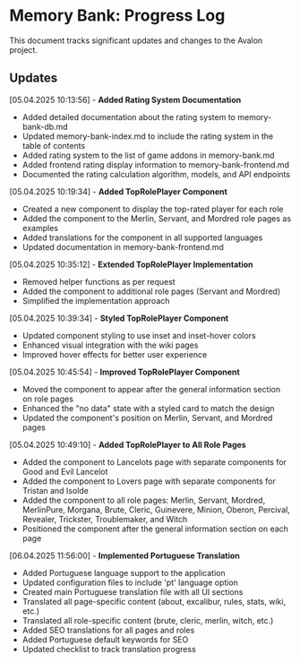 # Memory Bank: Progress Log

This document tracks significant updates and changes to the Avalon project.

## Updates

[05.04.2025 10:13:56] - **Added Rating System Documentation**

- Added detailed documentation about the rating system to memory-bank-db.md
- Updated memory-bank-index.md to include the rating system in the table of contents
- Added rating system to the list of game addons in memory-bank.md
- Added frontend rating display information to memory-bank-frontend.md
- Documented the rating calculation algorithm, models, and API endpoints

[05.04.2025 10:19:34] - **Added TopRolePlayer Component**

- Created a new component to display the top-rated player for each role
- Added the component to the Merlin, Servant, and Mordred role pages as examples
- Added translations for the component in all supported languages
- Updated documentation in memory-bank-frontend.md

[05.04.2025 10:35:12] - **Extended TopRolePlayer Implementation**

- Removed helper functions as per request
- Added the component to additional role pages (Servant and Mordred)
- Simplified the implementation approach

[05.04.2025 10:39:34] - **Styled TopRolePlayer Component**

- Updated component styling to use inset and inset-hover colors
- Enhanced visual integration with the wiki pages
- Improved hover effects for better user experience

[05.04.2025 10:45:54] - **Improved TopRolePlayer Component**

- Moved the component to appear after the general information section on role pages
- Enhanced the "no data" state with a styled card to match the design
- Updated the component's position on Merlin, Servant, and Mordred pages

[05.04.2025 10:49:10] - **Added TopRolePlayer to All Role Pages**

- Added the component to Lancelots page with separate components for Good and Evil Lancelot
- Added the component to Lovers page with separate components for Tristan and Isolde
- Added the component to all role pages: Merlin, Servant, Mordred, MerlinPure, Morgana, Brute, Cleric, Guinevere, Minion, Oberon, Percival, Revealer, Trickster, Troublemaker, and Witch
- Positioned the component after the general information section on each page

[06.04.2025 11:56:00] - **Implemented Portuguese Translation**

- Added Portuguese language support to the application
- Updated configuration files to include 'pt' language option
- Created main Portuguese translation file with all UI sections
- Translated all page-specific content (about, excalibur, rules, stats, wiki, etc.)
- Translated all role-specific content (brute, cleric, merlin, witch, etc.)
- Added SEO translations for all pages and roles
- Added Portuguese default keywords for SEO
- Updated checklist to track translation progress
